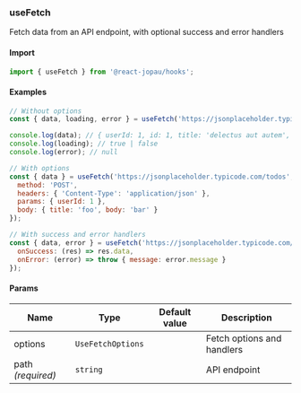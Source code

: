 ### useFetch

Fetch data from an API endpoint, with optional success and error handlers

#### Import

```jsx
import { useFetch } from '@react-jopau/hooks';
```

#### Examples

```jsx
// Without options
const { data, loading, error } = useFetch('https://jsonplaceholder.typicode.com/todos/1');

console.log(data); // { userId: 1, id: 1, title: 'delectus aut autem', completed: false }
console.log(loading); // true | false
console.log(error); // null
```

```jsx
// With options
const { data } = useFetch('https://jsonplaceholder.typicode.com/todos', {
  method: 'POST',
  headers: { 'Content-Type': 'application/json' },
  params: { userId: 1 },
  body: { title: 'foo', body: 'bar' }
});
```

```jsx
// With success and error handlers
const { data, error } = useFetch('https://jsonplaceholder.typicode.com/todos/1', {
  onSuccess: (res) => res.data,
  onError: (error) => throw { message: error.message }
});
```

#### Params

| Name              | Type              | Default value | Description                |
| ----------------- | ----------------- | ------------- | -------------------------- |
| options           | `UseFetchOptions` |               | Fetch options and handlers |
| path _(required)_ | `string`          |               | API endpoint               |
